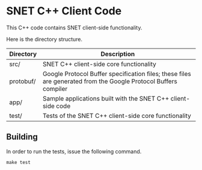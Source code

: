 SNET C++ Client Code
==================

This C++ code contains SNET client-side functionality.

Here is the directory structure.

| Directory | Description |
| --------- | ----------- |
| src/      | SNET C++ client-side core functionality |
| protobuf/ | Google Protocol Buffer specification files; these files are generated from the Google Protocol Buffers compiler |
| app/      | Sample applications built with the SNET C++ client-side code |
| test/     | Tests of the SNET C++ client-side core functionality |

Building
-------
In order to run the tests, issue the following command.
```make
make test
```